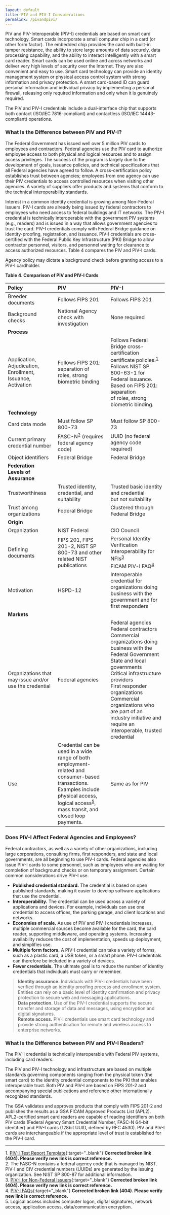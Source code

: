 ```yaml
---
layout: default
title: PIV and PIV-I Considerations
permalink: /pivandpivi/
---
```


PIV and PIV-Interoperable (PIV-I) credentials are based on smart card technology. Smart cards incorporate a small computer chip in a card (or other form factor).  The embedded chip provides the card with built-in tamper resistance, the ability to store large amounts of data securely, data processing capability, and the ability to interact intelligently with a smart card reader. Smart cards can be used online and across networks and deliver very high levels of security over the Internet.  They are also convenient and easy to use.
Smart card technology can provide an identity management system or physical access control system with strong information and privacy protection.  A smart card-based ID can guard personal information and individual privacy by implementing a personal firewall, releasing only required information and only when it is genuinely required.

The PIV and PIV-I credentials include a dual-interface chip that supports both contact (ISO/IEC 7816-compliant) and contactless (ISO/IEC 14443-compliant) operations.

### What Is the Difference between PIV and PIV-I?

The Federal Government has issued well over 5 million PIV cards to employees and contractors.  Federal agencies use the PIV card to authorize employee access to both physical and logical resources and to assign access privileges.  The success of the program is largely due to the development of goals, issuance policies, and technical specifications that all Federal agencies have agreed to follow.  A cross-certification policy establishes trust between agencies; employees from one agency can use their PIV credentials to access controlled resources when visiting other agencies.  A variety of suppliers offer products and systems that conform to the technical interoperability standards. 

Interest in a common identity credential is growing among Non-Federal Issuers. PIV-I cards are already being issued by federal contractors to employees who need access to federal buildings and IT networks.  The PIV-I credential is technically interoperable with the government PIV systems (e.g., readers) and is issued in a way that allows government agencies to trust the card.  PIV-I credentials comply with Federal Bridge guidance on identity-proofing, registration, and issuance.  PIV-I credentials are cross-certified with the Federal Public Key Infrastructure (PKI) Bridge to allow contractor personnel, visitors, and personnel waiting for clearance to access authorized resources.  Table 4 compares the PIV and PIV-I cards.

Agency policy may dictate a background check before granting access to a PIV-I cardholder.

**Table 4. Comparison of PIV and PIV-I Cards**

| **Policy** |  **PIV** | **PIV-I** | 
| :-------- | :------------ | :----------- | 
| Breeder documents  | Follows FIPS 201 |  Follows FIPS 201  | 
| Background checks  | National Agency check with investigation | None required |
| **Process** |   |   |  
| Application, Adjudication,<br>Enrollment, Issuance,<br>Activation  | Follows FIPS 201: separation of<br>roles, strong biometric binding | Follows Federal Bridge cross-certification<br>certificate policies.<sup>[1](#1)</sup><br>Follows NIST SP 800-63-1 for<br>Federal issuance.<br>Based on FIPS 201: separation<br>of roles, strong biometric binding. |  
| **Technology** |   |  | 
| Card data mode  | Must follow SP 800-73 | Must follow SP 800-73  | 
| Current primary credential number   | FASC-N<sup>[2](#2)</sup> (requires federal agency code) | UUID (no federal agency code required) | 
| Object identifiers  | Federal Bridge | Federal Bridge  | 
| **Federation Levels&nbsp;of Assurance** |   |  | 
| Trustworthiness   | Trusted identity, credential, and suitability | Trusted basic identity and credential<br>but not suitability | 
| Trust among organizations   | Federal Bridge | Clustered through Federal Bridge | 
| **Origin** |  |  | 
| Organization   | NIST Federal | CIO Council | 
| Defining documents   | FIPS 201, FIPS 201-2, NIST SP 800-73 and other related NIST publications | Personal Identity Verification Interoperability for NFIs<sup>[3](#3)</sup><br>FICAM PIV-I FAQ<sup>[4](#4)</sup> | 
| Motivation | HSPD-12 | Interoperable credential for organizations doing business with the government and for first responders |
| **Markets** |   |  | 
| Organizations that may issue and/or use the credential  | Federal agencies | Federal agencies<br>Federal contractors<br>Commercial organizations doing business with the Federal Government<br>State and local governments<br>Critical infrastructure providers<br>First responder organizations<br>Commercial organizations who are part of an industry initiative and require an interoperable, trusted credential | 
| Use  | Credential can be used in a wide range of both employment-related and consumer-based transactions.<br>Examples include physical access, logical access<sup>[5](#5)</sup>, mass transit, and closed loop payments. | Same as for PIV  |

### Does PIV-I Affect Federal Agencies and Employees?

Federal contractors, as well as a variety of other organizations, including large corporations, consulting firms, first responders, and state and local governments, are all beginning to use PIV-I cards.  Federal agencies also issue PIV-I cards to some personnel, such as employees who are waiting for completion of background checks or on temporary assignment.  Certain common considerations drive PIV-I use.

* **Published credential standard.**  The credential is based on open published standards, making it easier to develop software applications that use the credential.
* **Interoperability.** The credential can be used across a variety of applications and devices.  For example, individuals can use one credential to access offices, the parking garage, and client locations and networks.
* **Economies of scale.**  As use of PIV and PIV-I credentials increases, multiple commercial sources become available for the card, the card reader, supporting middleware, and operating systems.  Increasing availability reduces the cost of implementation, speeds up deployment, and simplifies use.
* **Multiple form factors.**  A PIV-I credential can take a variety of forms, such as a plastic card, a USB token, or a smart phone.  PIV-I credentials can therefore be included in a variety of devices.
* **Fewer credentials.**  The ultimate goal is to reduce the number of identity credentials that individuals must carry or remember.
> **Identity assurance.**  Individuals with PIV-I credentials have been verified through an identity proofing process and enrollment system.  Entities can rely on a basic level of identity confirmation and privacy protection to secure web and messaging applications.<br> 
> **Data protection.**  Use of the PIV-I credential supports the secure transfer and storage of data and messages, using encryption and digital signatures.<br> 
> **Remote access.**  PIV-I credentials use smart card technology and provide strong authentication for remote and wireless access to enterprise networks.<br>

### What Is the Difference between PIV and PIV-I Readers?

The PIV-I credential is technically interoperable with Federal PIV systems, including card readers.  

The PIV and PIV-I technology and infrastructure are based on multiple standards governing components ranging from the physical token (the smart card) to the identity credential components to the PKI that enables interoperable trust.  Both PIV and PIV-I are based on FIPS 201-2 and accompanying special publications and reference other internationally recognized standards.  

The GSA validates and approves products that comply with FIPS 201-2 and publishes the results as a GSA FICAM Approved Products List (APL2).  APL2-certified smart card readers are capable of reading identifiers on both PIV cards (Federal Agency Smart Credential Number, FASC-N 64-bit identifier) and PIV-I cards (128bit UUID, defined by RFC 4530).  PIV and PIV-I cards are interchangeable if the appropriate level of trust is established for the PIV-I card.

------
<a name="1">1</a>. [PIV-I Test Report Template](https://www.idmanagement.gov/piv-i_test_report_template-1/){:target="_blank"} **Corrected broken link (404). Please verify new link is correct reference.**<br>
<a name="2">2</a>. The FASC-N contains a federal agency code that is managed by NIST.  PIV-I and CIV credential numbers (UUIDs) are generated by the issuing organization.  See NIST SP 800-87 for additional information.<br>
<a name="3">3</a>. [PIV-I for Non-Federal Issuers](https://www.idmanagement.gov/wp-content/uploads/sites/1171/uploads/PIV_IO_NonFed_Issuers.pdf){:target="_blank"} **Corrected broken link (404). Please verify new link is correct reference.**<br>
<a name="4">4</a>. [PIV-I FAQs](https://www.idmanagement.gov/wp-content/uploads/sites/1171/uploads/PIV-I_FAQ.pdf){:target="_blank"} **Corrected broken link (404). Please verify new link is correct reference.**<br>
<a name="5">5</a>. Logical access includes computer logon, digital signatures, network access, application access, data/communication encryption.<br>
